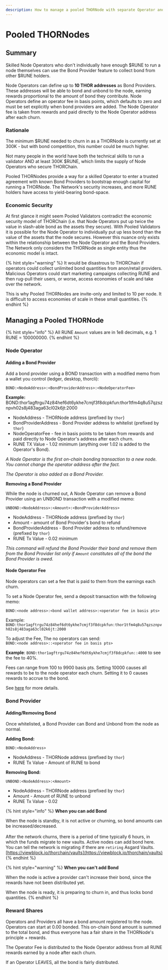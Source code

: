 ```yaml
---
description: How to manage a pooled THORNode with separate Operator and Providers.
---
```


# Pooled THORNodes

## Summary

Skilled Node Operators who don't individually have enough $RUNE to run a node themselves can use the Bond Provider feature to collect bond from other $RUNE holders.

Node Operators can define up to **10 THOR addresses** as Bond Providers. These addresses will be able to bond and unbond to the node, earning rewards proportional to the amount of bond they contribute. Node Operators define an operator fee in basis points, which defaults to zero and must be set explicitly when bond providers are added. The Node Operator fee is taken from rewards and paid directly to the Node Operator address after each churn.

### Rationale

The minimum $RUNE needed to churn in as a THORNode is currently set at 300K - but with bond competition, this number could be much higher.&#x20;

Not many people in the world have both the technical skills to run a validator AND at least 300K $RUNE, which limits the supply of Node Operators who secure THORChain.

Pooled THORNodes provide a way for a skilled Operator to enter a trusted agreement with known Bond Providers to bootstrap enough capital for running a THORNode. The Network's security increases, and more RUNE holders have access to yield-bearing bond-space.&#x20;

### Economic Security

At first glance it might seem Pooled Validators contradict the economic security model of THORChain (i.e. that Node Operators put up twice the value in slash-able bond as the assets they secure). With Pooled Validators it is possible for the Node Operator to individually put up less bond than the value of the assets that the node secures. However this nuance only exists within the relationship between the Node Operator and the Bond Providers. The Network only considers the THORNode as single entity thus the economic model is intact.&#x20;

{% hint style="warning" %}
It would be disastrous to THORChain if operators could collect unlimited bond quantities from anon/retail providers. Malicious Operators could start marketing campaigns collecting RUNE and then rug-pull their users, or worse, access economies of scale and take over the network.&#x20;

This is why Pooled THORNodes are invite-only and limited to 10 per node. It is difficult to access economies of scale in these small quantities.&#x20;
{% endhint %}

## Managing a Pooled THORNode

{% hint style="info" %}
All RUNE `Amount` values are in 1e8 decimals, e.g. 1 RUNE = 100000000.
{% endhint %}

### Node Operator

#### Adding a Bond Provider

Add a bond provider using a BOND transaction with a modified memo from a wallet you control (ledger, desktop, thorcli):

`BOND:<NodeAddress>:<BondProviderAddress>:<NodeOperatorFee>`

**Example:** BOND:thor1agftrgu74z84hef6dt6ykhe7cmjf3f8dcpkfun:thor1tfm4q8u57qzsznpvh02s8j483aga63cl02k6jt:2000

* NodeAddress - THORNode address (prefixed by `thor`)
* BondProviderAddress - Bond Provider address to whitelist (prefixed by `thor`)
* NodeOperatorFee - fee in basis points to be taken from rewards and paid directly to Node Operator's address after each churn.
* RUNE TX Value - 1.02 minimum (anything over 1.02 is added to the Operator's Bond).&#x20;

_A Node Operator is the first on-chain bonding transaction to a new node. You cannot change the operator address after the fact._&#x20;

_The Operator is also added as a Bond Provider._&#x20;

**Removing a Bond Provider**

While the node is churned out, A Node Operator can remove a Bond Provider using an UNBOND transaction with a modified memo:

`UNBOND:<NodeAddress>:<Amount>:<BondProviderAddress>`

* NodeAddress - THORNode address (prefixed by `thor`)
* Amount - amount of Bond Provider's bond to refund
* BondProviderAddress - Bond Provider address to refund/remove (prefixed by `thor`)
* RUNE Tx Value - 0.02 minimum

_This command will refund the Bond Provider their bond and remove them from the Bond Provider list only if `Amount` constitutes all of the bond the Bond Provider is owed._

#### Node Operator Fee

Node operators can set a fee that is paid to them from the earnings each churn.&#x20;

To set a Node Operator fee, send a deposit transaction with the following memo:

`BOND:<node address>:<bond wallet address>:<operator fee in basis pts>`

Example: `BOND:thor1agftrgu74z84hef6dt6ykhe7cmjf3f8dcpkfun:thor1tfm4q8u57qzsznpvh02s8j483aga63cl02k6jt:2000`

To adjust the Fee, The no operators can send:\
`BOND:<node address>::<operator fee in basis pts>`

**Example**: `BOND:thor1agftrgu74z84hef6dt6ykhe7cmjf3f8dcpkfun::4000` to see the fee to 40%.

Fees can range from 100 to 9900 basis pts. Setting 10000 causes all rewards to be to the node operator each churn. Setting it to 0 causes rewards to accrue to the bond.&#x20;

&#x20;See [here](joining.md#node-operator-fee) for more details.

### Bond Provider

#### Adding/Removing Bond

Once whitelisted, a Bond Provider can Bond and Unbond from the node as normal.&#x20;

**Adding Bond:**

`BOND:<NodeAddress>`&#x20;

* NodeAddress - THORNode address (prefixed by `thor`)
* RUNE Tx Value - Amount of RUNE to bond

**Removing Bond:**

`UNBOND:<NodeAddress>:<Amount>`

* NodeAddress - THORNode address (prefixed by `thor`)
* Amount - Amount of RUNE to unbond
* RUNE Tx Value - 0.02

{% hint style="info" %}
**When you can add Bond**

When the node is standby, it is not active or churning, so bond amounts can be increased/decreased.\
\
After the network churns, there is a period of time typically 6 hours, in which the funds migrate to new vaults. Active nodes can add bond here. You can tell the network is migrating if there are `retiring` Asgard Vaults. \
[https://viewblock.io/thorchain/vaults](https://viewblock.io/thorchain/vaults)
{% endhint %}

{% hint style="warning" %}
**When you can't add Bond**

When the node is active a provider can't increase their bond, since the rewards have not been distributed yet.&#x20;

When the node is ready, it is preparing to churn in, and thus locks bond quantities.
{% endhint %}

### Reward Shares

Operators and Providers all have a bond amount registered to the node. Operators can start at 0.00 bonded. This on-chain bond amount is summed to the total bond, and thus everyone has a fair share in the THORNode's principle + rewards.&#x20;

The Operator Fee is distributed to the Node Operator address from all RUNE rewards earned by a node after each churn.&#x20;

If an Operator LEAVES, all the bond is fairly distributed.&#x20;
